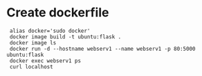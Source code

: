 # Create dockerfile

     alias docker='sudo docker'   
     docker image build -t ubuntu:flask .
     docker image ls
     docker run -d --hostname webserv1 --name webserv1 -p 80:5000 ubuntu:flask
     docker exec webserv1 ps
     curl localhost